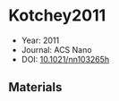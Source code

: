 <a name="article" />

# Kotchey2011

* Year: 2011
* Journal: ACS Nano
* DOI: <a href="https://doi.org/10.1021/nn103265h">10.1021/nn103265h</a>

## Materials
